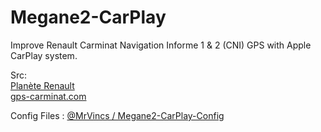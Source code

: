 # Megane2-CarPlay
Improve Renault Carminat Navigation Informe 1 &amp; 2 (CNI) GPS with Apple CarPlay system.
  
Src:  
[Planète Renault](www.planeterenault.com/forum/carminat-navigation-informe-2-entree-video-vga-cni1-cni2-t45832.html)  
[gps-carminat.com](www.gps-carminat.com/forum/viewtopic.php?f=5&t=1461&p=8512)  

Config Files :
[@MrVincs / Megane2-CarPlay-Config](https://github.com/MrVincs/Megane2-CarPlay-Config/blob/master/README.md)
